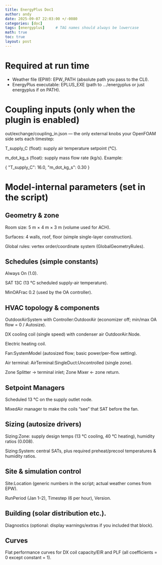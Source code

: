 ```yaml
---
title: EnergyPlus Doc1
author: andy
date: 2025-09-07 22:03:00 +/-0080
categories: [doc]
tags: [energyplus]     # TAG names should always be lowercase
math: true
toc: true
layout: post
---
```




# Required at run time

 - Weather file (EPW): EPW_PATH (absolute path you pass to the CLI).
 - EnergyPlus executable: EPLUS_EXE (path to .../energyplus or just energyplus if on PATH).

# Coupling inputs (only when the plugin is enabled)

out/exchange/coupling_in.json — the only external knobs your OpenFOAM side sets each timestep:

T_supply_C (float): supply air temperature setpoint (°C).

m_dot_kg_s (float): supply mass flow rate (kg/s).
Example:

{ "T_supply_C": 16.0, "m_dot_kg_s": 0.30 }

# Model-internal parameters (set in the script)
## Geometry & zone

Room size: 5 m × 4 m × 3 m (volume used for ACH).

Surfaces: 4 walls, roof, floor (simple single-layer construction).

Global rules: vertex order/coordinate system (GlobalGeometryRules).

## Schedules (simple constants)

Always On (1.0).

SAT 13C (13 °C scheduled supply-air temperature).

MinOAFrac 0.2 (used by the OA controller).

## HVAC topology & components

OutdoorAirSystem with Controller:OutdoorAir (economizer off; min/max OA flow = 0 / Autosize).

DX cooling coil (single speed) with condenser air OutdoorAir:Node.

Electric heating coil.

Fan:SystemModel (autosized flow; basic power/per-flow setting).

Air terminal: AirTerminal:SingleDuct:Uncontrolled (single zone).

Zone Splitter → terminal inlet; Zone Mixer ← zone return.

## Setpoint Managers

Scheduled 13 °C on the supply outlet node.

MixedAir manager to make the coils “see” that SAT before the fan.

## Sizing (autosize drivers)

Sizing:Zone: supply design temps (13 °C cooling, 40 °C heating), humidity ratios (0.008).

Sizing:System: central SATs, plus required preheat/precool temperatures & humidity ratios.

## Site & simulation control

Site:Location (generic numbers in the script; actual weather comes from EPW).

RunPeriod (Jan 1–2), Timestep (6 per hour), Version.

## Building (solar distribution etc.).

Diagnostics (optional: display warnings/extras if you included that block).

## Curves

Flat performance curves for DX coil capacity/EIR and PLF (all coefficients = 0 except constant = 1).
